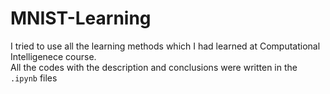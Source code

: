 # MNIST-Learning 
I tried to use all the learning methods which I had learned at Computational Intelligenece course. <br>
All the codes with the description and conclusions were written in the `.ipynb` files
